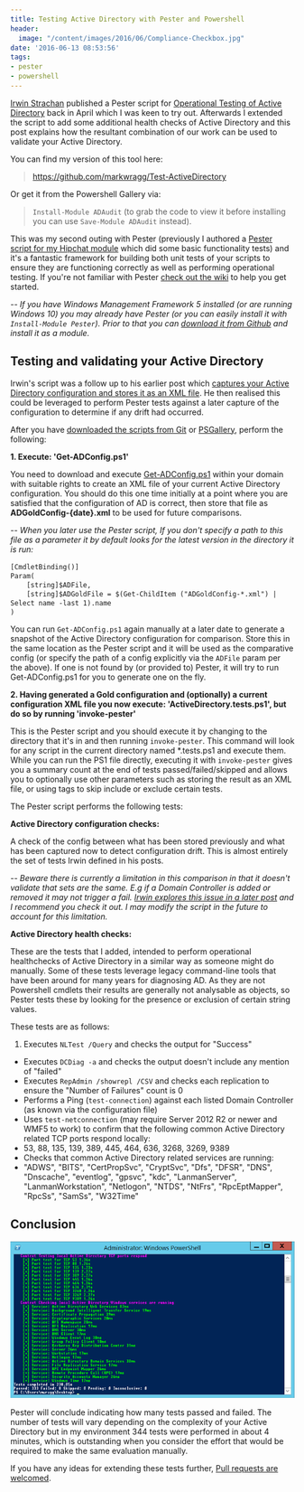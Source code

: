 ```yaml
---
title: Testing Active Directory with Pester and Powershell
header:
  image: "/content/images/2016/06/Compliance-Checkbox.jpg"
date: '2016-06-13 08:53:56'
tags:
- pester
- powershell
---
```

[Irwin Strachan](https://twitter.com/IrwinStrachan) published a Pester script for [Operational Testing of Active Directory](https://pshirwin.wordpress.com/2016/04/08/active-directory-operations-test/) back in April which I was keen to try out. Afterwards I extended the script to add some additional health checks of Active Directory and this post explains how the resultant combination of our work can be used to validate your Active Directory.

You can find my version of this tool here: 

> https://github.com/markwragg/Test-ActiveDirectory

Or get it from the Powershell Gallery via:

> `Install-Module ADAudit` (to grab the code to view it before installing you can use `Save-Module ADAudit` instead).

This was my second outing with Pester (previously I authored a [Pester script for my Hipchat module](https://github.com/markwragg/Powershell-Hipchat/blob/master/hipchat.Tests.ps1) which did some basic functionality tests) and it's a fantastic framework for building both unit tests of your scripts to ensure they are functioning correctly as well as performing operational testing. If you're not familiar with Pester [check out the wiki](https://github.com/pester/Pester/wiki) to help you get started.

*-- If you have Windows Management Framework 5 installed (or are running Windows 10) you may already have Pester (or you can easily install it with `Install-Module Pester`). Prior to that you can [download it from Github](https://github.com/pester/Pester/) and install it as a module.*

## Testing and validating your Active Directory

Irwin's script was a follow up to his earlier post which [captures your Active Directory configuration and stores it as an XML file](https://pshirwin.wordpress.com/2016/03/25/active-directory-configuration-snapshot/). He then realised this could be leveraged to perform Pester tests against a later capture of the configuration to determine if any drift had occurred.

After you have [downloaded the scripts from Git](https://github.com/markwragg/Test-ActiveDirectory) or [PSGallery](https://www.powershellgallery.com/packages/ADAudit/1.1), perform the following:

**1. Execute: 'Get-ADConfig.ps1'**

You need to download and execute [Get-ADConfig.ps1](https://github.com/markwragg/Test-ActiveDirectory/blob/master/Get-ADConfig.ps1) within your domain with suitable rights to create an XML file of your current Active Directory configuration.  You should do this one time initially at a point where you are satisfied that the configuration of AD is correct, then store that file as **ADGoldConfig-{date}.xml** to be used for future comparisons. 

*-- When you later use the Pester script, If you don't specify a path to this file as a parameter it by default looks for the latest version in the directory it is run:*

```language-powershell
[CmdletBinding()]
Param(
    [string]$ADFile,
    [string]$ADGoldFile = $(Get-ChildItem ("ADGoldConfig-*.xml") | Select name -last 1).name
)
```
You can run `Get-ADConfig.ps1` again manually at a later date to generate a snapshot of the Active Directory configuration for comparison. Store this in the same location as the Pester script and it will be used as the comparative config (or specify the path of a config explicitly via the `ADFile` param per the above). If one is not found by (or provided to) Pester, it will try to run Get-ADConfig.ps1 for you to generate one on the fly. 

**2. Having generated a Gold configuration and (optionally) a current configuration XML file you now execute: 'ActiveDirectory.tests.ps1', but do so by running 'invoke-pester'**

This is the Pester script and you should execute it by changing to the directory that it's in and then running `invoke-pester`. This command will look for any script in the current directory named *.tests.ps1 and execute them. While you can run the PS1 file directly, executing it with `invoke-pester` gives you a summary count at the end of tests passed/failed/skipped and allows you to optionally use other parameters such as storing the result as an XML file, or using tags to skip include or exclude certain tests.

The Pester script performs the following tests:

**Active Directory configuration checks:**

A check of the config between what has been stored previously and what has been captured now to detect configuration drift. This is almost entirely the set of tests Irwin defined in his posts.

*-- Beware there is currently a limitation in this comparison in that it doesn't validate that sets are the same. E.g if a Domain Controller is added or removed it may not trigger a fail. [Irwin explores this issue in a later post](https://pshirwin.wordpress.com/2016/04/29/operational-readiness-validation-gotchas/) and I recommend you check it out. I may modify the script in the future to account for this limitation.*

**Active Directory health checks:**

These are the tests that I added, intended to perform operational healthchecks of Active Directory in a similar way as someone might do manually. Some of these tests leverage legacy command-line tools that have been around for many years for diagnosing AD. As they are not Powershell cmdlets their results are generally not analysable as objects, so Pester tests these by looking for the presence or exclusion of certain string values.

These tests are as follows:

1. Executes `NLTest /Query` and checks the output for "Success"
- Executes `DCDiag -a` and checks the output doesn't include any mention of "failed"
- Executes `RepAdmin /showrepl /CSV` and checks each replication to ensure the "Number of Failures" count is 0
- Performs a Ping (`test-connection`) against each listed Domain Controller (as known via the configuration file)
- Uses `test-netconnection` (may require Server 2012 R2 or newer and WMF5 to work) to confirm that the following common Active Directory related TCP ports respond locally: 
 - 53, 88, 135, 139, 389, 445, 464, 636, 3268, 3269, 9389
- Checks that common Active Directory related services are running:
 - "ADWS", "BITS", "CertPropSvc", "CryptSvc", "Dfs", "DFSR", "DNS", "Dnscache", "eventlog", "gpsvc", "kdc", "LanmanServer", "LanmanWorkstation", "Netlogon", "NTDS", "NtFrs", "RpcEptMapper", "RpcSs", "SamSs", "W32Time"

## Conclusion

![](/content/images/2016/06/Pester-AD-Test-Outcome.png)

Pester will conclude indicating how many tests passed and failed. The number of tests will vary depending on the complexity of your Active Directory but in my environment 344 tests were performed in about 4 minutes, which is outstanding when you consider the effort that would be required to make the same evaluation manually.

If you have any ideas for extending these tests further, [Pull requests are welcomed](https://github.com/markwragg/Test-ActiveDirectory/pulls).
